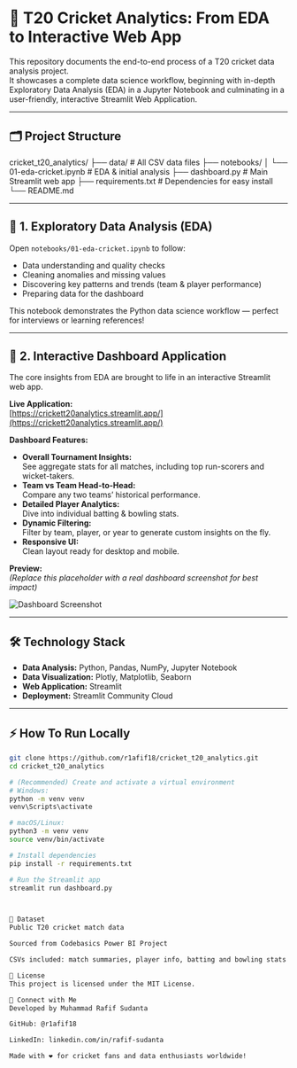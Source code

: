 # 🏏 T20 Cricket Analytics: From EDA to Interactive Web App

This repository documents the end-to-end process of a T20 cricket data analysis project.  
It showcases a complete data science workflow, beginning with in-depth Exploratory Data Analysis (EDA) in a Jupyter Notebook and culminating in a user-friendly, interactive Streamlit Web Application.

---

## 🗂️ Project Structure

cricket_t20_analytics/
├── data/ # All CSV data files
├── notebooks/
│ └── 01-eda-cricket.ipynb # EDA & initial analysis
├── dashboard.py # Main Streamlit web app
├── requirements.txt # Dependencies for easy install
└── README.md


---

## 📓 1. Exploratory Data Analysis (EDA)

Open `notebooks/01-eda-cricket.ipynb` to follow:
- Data understanding and quality checks
- Cleaning anomalies and missing values
- Discovering key patterns and trends (team & player performance)
- Preparing data for the dashboard

This notebook demonstrates the Python data science workflow — perfect for interviews or learning references!

---

## 🚀 2. Interactive Dashboard Application

The core insights from EDA are brought to life in an interactive Streamlit web app.

**Live Application:**  
[https://crickett20analytics.streamlit.app/](https://crickett20analytics.streamlit.app/)

**Dashboard Features:**
- **Overall Tournament Insights:**  
  See aggregate stats for all matches, including top run-scorers and wicket-takers.
- **Team vs Team Head-to-Head:**  
  Compare any two teams’ historical performance.
- **Detailed Player Analytics:**  
  Dive into individual batting & bowling stats.
- **Dynamic Filtering:**  
  Filter by team, player, or year to generate custom insights on the fly.
- **Responsive UI:**  
  Clean layout ready for desktop and mobile.

**Preview:**  
*(Replace this placeholder with a real dashboard screenshot for best impact)*

![Dashboard Screenshot](https://placehold.co/800x450/2d3748/ffffff?text=Your+Application+Screenshot)

---

## 🛠️ Technology Stack

- **Data Analysis:** Python, Pandas, NumPy, Jupyter Notebook
- **Data Visualization:** Plotly, Matplotlib, Seaborn
- **Web Application:** Streamlit
- **Deployment:** Streamlit Community Cloud

---

## ⚡ How To Run Locally

```sh
git clone https://github.com/r1afif18/cricket_t20_analytics.git
cd cricket_t20_analytics

# (Recommended) Create and activate a virtual environment
# Windows:
python -m venv venv
venv\Scripts\activate

# macOS/Linux:
python3 -m venv venv
source venv/bin/activate

# Install dependencies
pip install -r requirements.txt

# Run the Streamlit app
streamlit run dashboard.py



📑 Dataset
Public T20 cricket match data

Sourced from Codebasics Power BI Project

CSVs included: match summaries, player info, batting and bowling stats

📄 License
This project is licensed under the MIT License.

👤 Connect with Me
Developed by Muhammad Rafif Sudanta

GitHub: @r1afif18

LinkedIn: linkedin.com/in/rafif-sudanta

Made with ❤️ for cricket fans and data enthusiasts worldwide!

